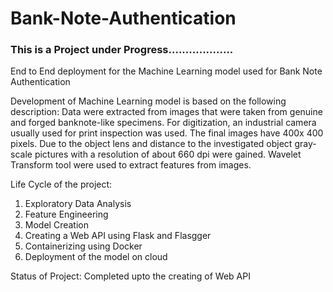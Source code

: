 # Bank-Note-Authentication
### This is a Project under Progress...................

End to End deployment for the Machine Learning model used for Bank Note Authentication

Development of Machine Learning model is based on the following description: 
Data were extracted from images that were taken from genuine and forged banknote-like specimens. For digitization, an industrial camera usually used for print inspection was used. The final images have 400x 400 pixels. Due to the object lens and distance to the investigated object gray-scale pictures with a resolution of about 660 dpi were gained. Wavelet Transform tool were used to extract features from images.


Life Cycle of the project:
  1. Exploratory Data Analysis
  2. Feature Engineering
  3. Model Creation
  4. Creating a Web API using Flask and Flasgger
  5. Containerizing using Docker
  6. Deployment of the model on cloud


Status of Project: Completed upto the creating of Web API
